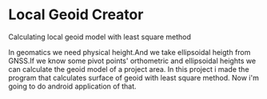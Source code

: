 # Local Geoid Creator
Calculating local geoid model with least square method

In geomatics we need physical height.And we take ellipsoidal heigth from GNSS.If we know some pivot points'
orthometric and ellipsoidal heights we can calculate the geoid model of a project area.
In this project i made the program that calculates surface of geoid with least square method.
Now i'm going to do android application of that.

